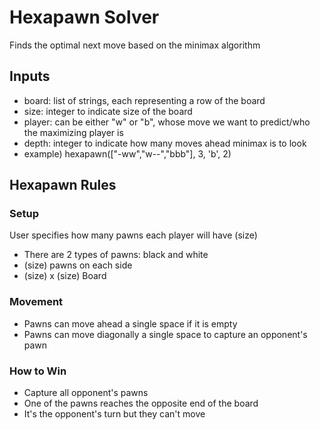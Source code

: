# Hexapawn Solver
Finds the optimal next move based on the minimax algorithm

## Inputs
- board: list of strings, each representing a row of the board
- size: integer to indicate size of the board
- player: can be either "w" or "b", whose move we want to predict/who the maximizing player is
- depth: integer to indicate how many moves ahead minimax is to look
- example) hexapawn(["-ww","w--","bbb"], 3, 'b', 2)

## Hexapawn Rules 
### Setup
User specifies how many pawns each player will have (size)
- There are 2 types of pawns: black and white 
- (size) pawns on each side 
- (size) x (size) Board 

### Movement 
- Pawns can move ahead a single space if it is empty 
- Pawns can move diagonally a single space to capture an opponent's pawn 

### How to Win 
- Capture all opponent's pawns 
- One of the pawns reaches the opposite end of the board
- It's the opponent's turn but they can't move 
